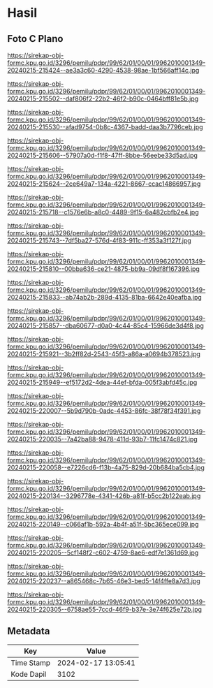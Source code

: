 # Hasil

## Foto C Plano

https://sirekap-obj-formc.kpu.go.id/3296/pemilu/pdpr/99/62/01/00/01/9962010001349-20240215-215424--ae3a3c60-4290-4538-98ae-1bf566aff14c.jpg

https://sirekap-obj-formc.kpu.go.id/3296/pemilu/pdpr/99/62/01/00/01/9962010001349-20240215-215502--daf806f2-22b2-46f2-b90c-0464bff81e5b.jpg

https://sirekap-obj-formc.kpu.go.id/3296/pemilu/pdpr/99/62/01/00/01/9962010001349-20240215-215530--afad9754-0b8c-4367-badd-daa3b7796ceb.jpg

https://sirekap-obj-formc.kpu.go.id/3296/pemilu/pdpr/99/62/01/00/01/9962010001349-20240215-215606--57907a0d-f1f8-47ff-8bbe-56eebe33d5ad.jpg

https://sirekap-obj-formc.kpu.go.id/3296/pemilu/pdpr/99/62/01/00/01/9962010001349-20240215-215624--2ce649a7-134a-4221-8667-ccac14866957.jpg

https://sirekap-obj-formc.kpu.go.id/3296/pemilu/pdpr/99/62/01/00/01/9962010001349-20240215-215718--c1576e6b-a8c0-4489-9f15-6a482cbfb2e4.jpg

https://sirekap-obj-formc.kpu.go.id/3296/pemilu/pdpr/99/62/01/00/01/9962010001349-20240215-215743--7df5ba27-576d-4f83-911c-ff353a3f127f.jpg

https://sirekap-obj-formc.kpu.go.id/3296/pemilu/pdpr/99/62/01/00/01/9962010001349-20240215-215810--00bba636-ce21-4875-bb9a-09df8f167396.jpg

https://sirekap-obj-formc.kpu.go.id/3296/pemilu/pdpr/99/62/01/00/01/9962010001349-20240215-215833--ab74ab2b-289d-4135-81ba-6642e40eafba.jpg

https://sirekap-obj-formc.kpu.go.id/3296/pemilu/pdpr/99/62/01/00/01/9962010001349-20240215-215857--dba60677-d0a0-4c44-85c4-15966de3d4f8.jpg

https://sirekap-obj-formc.kpu.go.id/3296/pemilu/pdpr/99/62/01/00/01/9962010001349-20240215-215921--3b2ff82d-2543-45f3-a86a-a0694b378523.jpg

https://sirekap-obj-formc.kpu.go.id/3296/pemilu/pdpr/99/62/01/00/01/9962010001349-20240215-215949--ef5172d2-4dea-44ef-bfda-005f3abfd45c.jpg

https://sirekap-obj-formc.kpu.go.id/3296/pemilu/pdpr/99/62/01/00/01/9962010001349-20240215-220007--5b9d790b-0adc-4453-86fc-38f78f34f391.jpg

https://sirekap-obj-formc.kpu.go.id/3296/pemilu/pdpr/99/62/01/00/01/9962010001349-20240215-220035--7a42ba88-9478-411d-93b7-11fc1474c821.jpg

https://sirekap-obj-formc.kpu.go.id/3296/pemilu/pdpr/99/62/01/00/01/9962010001349-20240215-220058--e7226cd6-f13b-4a75-829d-20b684ba5cb4.jpg

https://sirekap-obj-formc.kpu.go.id/3296/pemilu/pdpr/99/62/01/00/01/9962010001349-20240215-220134--3296778e-4341-426b-a81f-b5cc2b122eab.jpg

https://sirekap-obj-formc.kpu.go.id/3296/pemilu/pdpr/99/62/01/00/01/9962010001349-20240215-220149--c066af1b-592a-4b4f-a51f-5bc365ece099.jpg

https://sirekap-obj-formc.kpu.go.id/3296/pemilu/pdpr/99/62/01/00/01/9962010001349-20240215-220205--5cf148f2-c602-4759-8ae6-edf7e1361d69.jpg

https://sirekap-obj-formc.kpu.go.id/3296/pemilu/pdpr/99/62/01/00/01/9962010001349-20240215-220237--a865468c-7b65-46e3-bed5-14f4ffe8a7d3.jpg

https://sirekap-obj-formc.kpu.go.id/3296/pemilu/pdpr/99/62/01/00/01/9962010001349-20240215-220305--6758ae55-7ccd-46f9-b37e-3e74f625e72b.jpg


## Metadata

| Key        | Value               |
| ---------- | ------------------- |
| Time Stamp | 2024-02-17 13:05:41 |
| Kode Dapil | 3102                |




